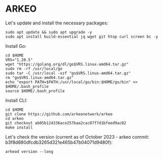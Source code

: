 # ARKEO

Let's update and install the necessary packages:
````
sudo apt update && sudo apt upgrade -y
sudo apt install build-essential jq wget git htop curl screen bc -y
````
Install Go:
````
cd $HOME
VRS="1.20.5"
wget "https://golang.org/dl/go$VRS.linux-amd64.tar.gz"
sudo rm -rf /usr/local/go
sudo tar -C /usr/local -xzf "go$VRS.linux-amd64.tar.gz"
rm "go$VRS.linux-amd64.tar.gz"
echo "export PATH=$PATH:/usr/local/go/bin:$HOME/go/bin" >> $HOME/.bash_profile
source $HOME/.bash_profile
````
Install CLI:
````
cd $HOME
git clone https://github.com/arkeonetwork/arkeo
cd arkeo
git checkout ab05b124336ace257baa2cac07f7d1bfeed9ac02
make install
````
Let's check the version (current as of October 2023 - arkeo commit: b3f8d880dfcdb3265d321e465b47b04071d9480f):
````
arkeod version --long
````
